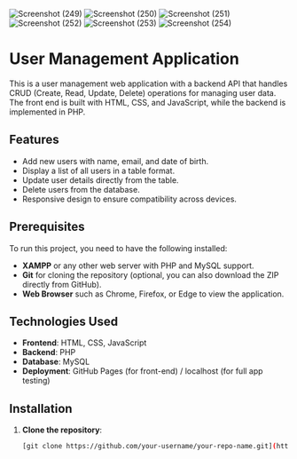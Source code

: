 ![Screenshot (249)](https://github.com/user-attachments/assets/2646a627-f83f-4033-bddc-3e381beeef19)
![Screenshot (250)](https://github.com/user-attachments/assets/4447ad0b-44b6-4bd4-ad61-1241e5d8f267)
![Screenshot (251)](https://github.com/user-attachments/assets/2457c47e-e0c7-4f7c-b956-d60ddf91b46f)
![Screenshot (252)](https://github.com/user-attachments/assets/bf3d7161-904c-4184-8bd9-3b82db1302ce)
![Screenshot (253)](https://github.com/user-attachments/assets/8308b082-83c2-441a-936b-42d87c1d4e3b)
![Screenshot (254)](https://github.com/user-attachments/assets/eeb6eae4-0d98-4261-94e3-3923219a0d76)





# User Management Application

This is a user management web application with a backend API that handles CRUD (Create, Read, Update, Delete) operations for managing user data. The front end is built with HTML, CSS, and JavaScript, while the backend is implemented in PHP.

## Features

- Add new users with name, email, and date of birth.
- Display a list of all users in a table format.
- Update user details directly from the table.
- Delete users from the database.
- Responsive design to ensure compatibility across devices.

## Prerequisites

To run this project, you need to have the following installed:

- **XAMPP** or any other web server with PHP and MySQL support.
- **Git** for cloning the repository (optional, you can also download the ZIP directly from GitHub).
- **Web Browser** such as Chrome, Firefox, or Edge to view the application.

## Technologies Used

- **Frontend**: HTML, CSS, JavaScript
- **Backend**: PHP
- **Database**: MySQL
- **Deployment**: GitHub Pages (for front-end) / localhost (for full app testing)


## Installation

1. **Clone the repository**:
   ```bash
   [git clone https://github.com/your-username/your-repo-name.git](https://github.com/varalu2004/CRUD-Operations-)
